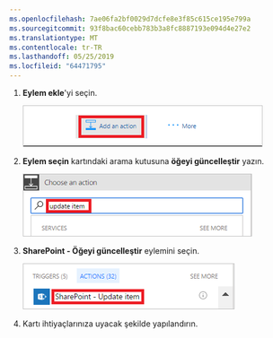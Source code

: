 ```yaml
---
ms.openlocfilehash: 7ae06fa2bf0029d7dcfe8e3f85c615ce195e799a
ms.sourcegitcommit: 93f8bac60cebb783b3a8fc8887193e094d4e27e2
ms.translationtype: MT
ms.contentlocale: tr-TR
ms.lasthandoff: 05/25/2019
ms.locfileid: "64471795"
---
```

1. **Eylem ekle**'yi seçin.
   
    ![Eylem ekleme](media/modern-approvals/add-update-item-action.png)
2. **Eylem seçin** kartındaki arama kutusuna **öğeyi güncelleştir** yazın.
   
    ![Güncelleştirme eylemini arayın](media/modern-approvals/search-update-item-rejected.png)
3. **SharePoint - Öğeyi güncelleştir** eylemini seçin.
   
    ![Öğeyi güncelleştir eylemini seçin](media/modern-approvals/select-update-item-no.png)
4. Kartı ihtiyaçlarınıza uyacak şekilde yapılandırın.

